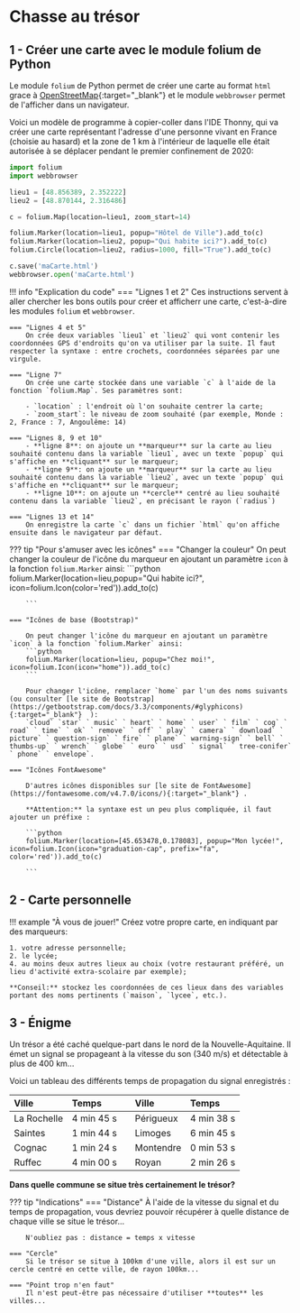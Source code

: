 # Chasse au trésor

## 1 - Créer une carte avec le module folium de Python

Le module `folium` de Python permet de créer une carte au format `html` grace à [OpenStreetMap](https://www.openstreetmap.fr/){:target="_blank"} et le module `webbrowser` permet de l'afficher dans un navigateur.

Voici un modèle de programme à copier-coller dans l'IDE Thonny, qui va créer une carte représentant l'adresse d'une personne vivant en France (choisie au hasard) et la zone de 1 km à l'intérieur de laquelle elle était autorisée à se déplacer pendant le premier confinement de 2020:

```python linenums='1'
import folium
import webbrowser

lieu1 = [48.856389, 2.352222]
lieu2 = [48.870144, 2.316486]

c = folium.Map(location=lieu1, zoom_start=14)

folium.Marker(location=lieu1, popup="Hôtel de Ville").add_to(c)
folium.Marker(location=lieu2, popup="Qui habite ici?").add_to(c)
folium.Circle(location=lieu2, radius=1000, fill="True").add_to(c)

c.save('maCarte.html')
webbrowser.open('maCarte.html')
```

!!! info "Explication du code"
    === "Lignes 1 et 2"
        Ces instructions servent à aller chercher les bons outils pour créer et afficherr une carte, c'est-à-dire les modules `folium` et `webbrowser`.
    
    === "Lignes 4 et 5"
        On crée deux variables `lieu1` et `lieu2` qui vont contenir les coordonnées GPS d'endroits qu'on va utiliser par la suite. Il faut respecter la syntaxe : entre crochets, coordonnées séparées par une virgule.
    
    === "Ligne 7"
        On crée une carte stockée dans une variable `c` à l'aide de la fonction `folium.Map`. Ses paramètres sont:

        - `location` : l'endroit où l'on souhaite centrer la carte;
        - `zoom_start`: le niveau de zoom souhaité (par exemple, Monde : 2, France : 7, Angoulême: 14)

    === "Lignes 8, 9 et 10"
        - **ligne 8**: on ajoute un **marqueur** sur la carte au lieu souhaité contenu dans la variable `lieu1`, avec un texte `popup` qui s'affiche en **cliquant** sur le marqueur;
        - **ligne 9**: on ajoute un **marqueur** sur la carte au lieu souhaité contenu dans la variable `lieu2`, avec un texte `popup` qui s'affiche en **cliquant** sur le marqueur;
        - **ligne 10**: on ajoute un **cercle** centré au lieu souhaité  contenu dans la variable `lieu2`, en précisant le rayon (`radius`)

    === "Lignes 13 et 14"
        On enregistre la carte `c` dans un fichier `html` qu'on affiche ensuite dans le navigateur par défaut.


??? tip "Pour s'amuser avec les icônes"
    === "Changer la couleur"
         On peut changer la couleur de l'icône du marqueur en ajoutant un paramètre `icon` à la fonction `folium.Marker` ainsi:
        ```python
        folium.Marker(location=lieu,popup="Qui habite ici?", icon=folium.Icon(color='red')).add_to(c)

        ```
        
    === "Icônes de base (Bootstrap)"

        On peut changer l'icône du marqueur en ajoutant un paramètre `icon` à la fonction `folium.Marker` ainsi:
        ```python
        folium.Marker(location=lieu, popup="Chez moi!", icon=folium.Icon(icon="home")).add_to(c)
        ```

        Pour changer l'icône, remplacer `home` par l'un des noms suivants (ou consulter [le site de Bootstrap](https://getbootstrap.com/docs/3.3/components/#glyphicons){:target="_blank"}  ):
        `cloud` `star` ` music` ` heart` ` home` ` user` ` film` ` cog` ` road` ` time` ` ok` ` remove` ` off` ` play` ` camera` ` download` ` picture` ` question-sign` ` fire` ` plane` ` warning-sign` ` bell` ` thumbs-up` ` wrench` ` globe` ` euro` ` usd` ` signal` ` tree-conifer` ` phone` ` envelope`.
    
    === "Icônes FontAwesome"

        D'autres icônes disponibles sur [le site de FontAwesome](https://fontawesome.com/v4.7.0/icons/){:target="_blank"} .

        **Attention:** la syntaxe est un peu plus compliquée, il faut ajouter un préfixe :

        ```python
        folium.Marker(location=[45.653478,0.178083], popup="Mon lycée!", icon=folium.Icon(icon="graduation-cap", prefix="fa", color='red')).add_to(c)

        ```
        
## 2 - Carte personnelle

!!! example "À vous de jouer!"
    Créez votre propre carte, en indiquant par des marqueurs:

    1. votre adresse personnelle;
    2. le lycée;
    4. au moins deux autres lieux au choix (votre restaurant préféré, un lieu d'activité extra-scolaire par exemple);

    **Conseil:** stockez les coordonnées de ces lieux dans des variables portant des noms pertinents (`maison`, `lycee`, etc.).

## 3 - Énigme

Un trésor a été caché quelque-part dans le nord de la Nouvelle-Aquitaine. Il émet un signal se propageant à la vitesse du son (340 m/s) et détectable à plus de 400 km...

Voici un tableau des différents temps de propagation du signal enregistrés :

|Ville|Temps| |Ville|Temps|
|:-----|:-----|:-----|:-----|:-----|
|La Rochelle | 4 min 45 s||Périgueux | 4 min 38 s|
|Saintes | 1 min 44 s|| Limoges | 6 min 45 s|
|Cognac | 1 min 24 s ||Montendre | 0 min 53 s|
|Ruffec | 4 min 00 s ||Royan |2 min 26 s|

**Dans quelle commune se situe très certainement le trésor?**

??? tip "Indications"
    === "Distance"
        À l'aide de la vitesse du signal et du temps de propagation, vous devriez pouvoir récupérer à quelle distance de chaque ville se situe le trésor...

        N'oubliez pas : distance = temps x vitesse
    
    === "Cercle"
        Si le trésor se situe à 100km d'une ville, alors il est sur un cercle centré en cette ville, de rayon 100km...
    
    === "Point trop n'en faut"
        Il n'est peut-être pas nécessaire d'utiliser **toutes** les villes...
